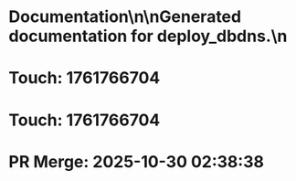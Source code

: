 # Documentation\n\nGenerated documentation for deploy_dbdns.\n

# Touch: 1761766704

# Touch: 1761766704

# PR Merge: 2025-10-30 02:38:38
